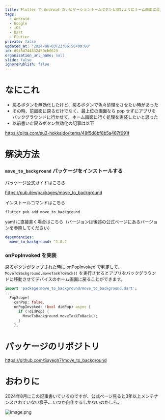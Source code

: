 ```yaml
---
title: Flutter で Android のナビゲーションホームボタンと同じようにホーム画面に戻る処理を実装する
tags:
  - Android
  - Google
  - iOS
  - Dart
  - Flutter
private: false
updated_at: '2024-08-03T22:06:56+09:00'
id: d9454744832450cb6629
organization_url_name: null
slide: false
ignorePublish: false
---
```

# なにこれ

- 戻るボタンを無効化したけど、戻るボタンで色々処理をさせたい時があった
- その時、前画面に戻るだけでなく、最上位の画面なら pop せずにアプリをバックグラウンドに行かせて、ホーム画面に行く処理を実装したいと思った
- 以前書いた戻るボタン無効化の記事は以下

https://qiita.com/su3-hokkaido/items/48f5d8bf8b5a487f691f


# 解決方法
### `move_to_background` パッケージをインストールする

パッケージ公式ガイドはこちら

https://pub.dev/packages/move_to_background

インストールコマンドはこちら
```dart
flutter pub add move_to_background
```

yaml に直接書く場合はこちら（バージョンは後述の公式ページにあるバージョンを参照してください）
```pubspec.yaml
dependencies:
  move_to_background: ^1.0.2
```

### onPopInvoked を実装

戻るボタンがタップされた時に onPopInvoked で判定して、`MoveToBackground.moveTaskToBack()` を実行させるとアプリをバックグラウンドに移動させてデバイスのホーム画面に戻ることができます。

```dart
import 'package:move_to_background/move_to_background.dart';
...
  PopScope(
    canPop: false,
    onPopInvoked: (bool didPop) async {
      if (!didPop) {
        MoveToBackground.moveTaskToBack();
      }
    },
```


# パッケージのリポジトリ

https://github.com/Sayegh7/move_to_background


# おわりに

2024年8月にこの記事書いているのですが、公式ページ見ると3年以上メンテナンスされていない様子…
いつか自作するしかないのかしら。

![image.png](https://qiita-image-store.s3.ap-northeast-1.amazonaws.com/0/2819748/75c66205-c54e-c44b-0807-e8fe3b369870.png)

